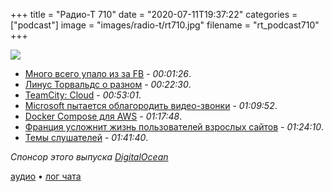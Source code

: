 +++
title = "Радио-Т 710"
date = "2020-07-11T19:37:22"
categories = ["podcast"]
image = "images/radio-t/rt710.jpg"
filename = "rt_podcast710"
+++

![](https://radio-t.com/images/radio-t/rt710.jpg)

- [Много всего упало из за FB](https://www.refinery29.com/en-us/2020/07/9907650/why-iphone-apps-crashing-today-spotify-pinterest) - *00:01:26*.
- [Линус Торвальдс о разном](https://www.opennet.ru/opennews/art.shtml?num=53292) - *00:22:30*.
- [TeamCity: Cloud](https://www.jetbrains.com/teamcity/cloud/) - *00:53:01*.
- [Microsoft пытается облагородить видео-звонки](https://www.axios.com/microsoft-video-chat-eee1ada2-a0fe-4a54-8df1-2c08f2985faa.html) - *01:09:52*.
- [Docker Compose для AWS](https://www.docker.com/blog/from-docker-straight-to-aws/) - *01:17:48*.
- [Франция усложнит жизнь пользователей взрослых сайтов](https://www.politico.eu/article/france-to-introduce-controversial-age-verification-system-for-adult-pornography-websites/) - *01:24:10*.
- [Темы слушателей](https://radio-t.com/p/2020/07/07/prep-710/) - *01:41:40*.

*Спонсор этого выпуска [DigitalOcean](https://do.co/radiot)*


[аудио](https://cdn.radio-t.com/rt_podcast710.mp3) • [лог чата](https://chat.radio-t.com/logs/radio-t-710.html)
<audio src="https://cdn.radio-t.com/rt_podcast710.mp3" preload="none"></audio>
